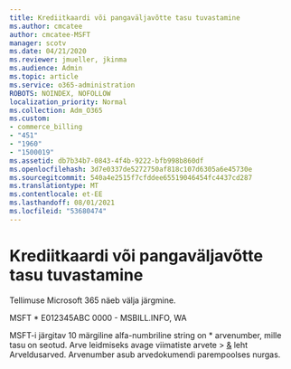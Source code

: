```yaml
---
title: Krediitkaardi või pangaväljavõtte tasu tuvastamine
ms.author: cmcatee
author: cmcatee-MSFT
manager: scotv
ms.date: 04/21/2020
ms.reviewer: jmueller, jkinma
ms.audience: Admin
ms.topic: article
ms.service: o365-administration
ROBOTS: NOINDEX, NOFOLLOW
localization_priority: Normal
ms.collection: Adm_O365
ms.custom:
- commerce_billing
- "451"
- "1960"
- "1500019"
ms.assetid: db7b34b7-0843-4f4b-9222-bfb998b860df
ms.openlocfilehash: 3d7e0337de5272750af818c107d6305a6e45730e
ms.sourcegitcommit: 540a4e2515f7cfddee65519046454fc4437cd287
ms.translationtype: MT
ms.contentlocale: et-EE
ms.lasthandoff: 08/01/2021
ms.locfileid: "53680474"
---
```

# <a name="how-to-identify-a-charge-on-your-credit-card-or-bank-statement"></a>Krediitkaardi või pangaväljavõtte tasu tuvastamine

Tellimuse Microsoft 365 näeb välja järgmine.
  
MSFT \* E012345ABC 0000 - MSBILL.INFO, WA
  
MSFT-i järgitav 10 märgiline alfa-numbriline string on \* arvenumber, mille tasu on seotud. Arve leidmiseks avage viimatiste arvete  \> [&](https://go.microsoft.com/fwlink/p/?linkid=848039) leht Arveldusarved. Arvenumber asub arvedokumendi parempoolses nurgas.